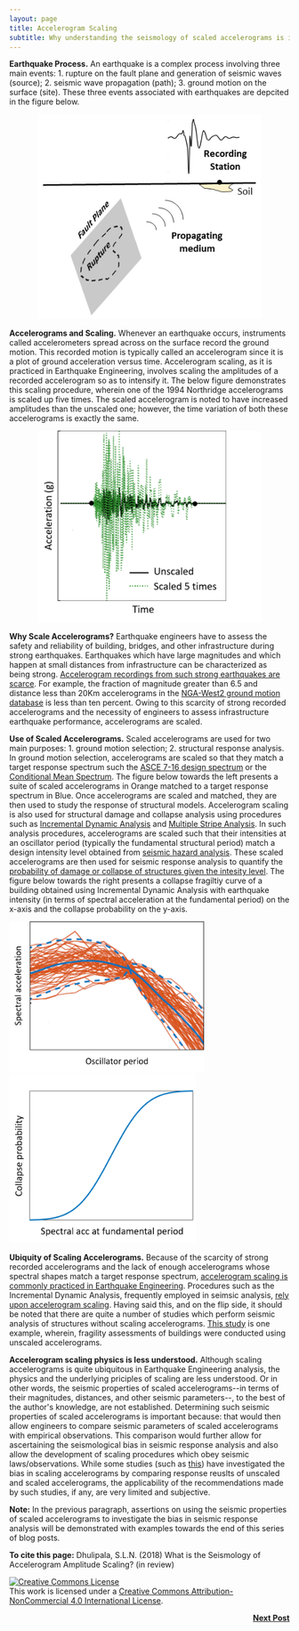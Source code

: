 ```yaml
---
layout: page
title: Accelerogram Scaling
subtitle: Why understanding the seismology of scaled accelerograms is important for Earthquake Engineering?
---
```

  
**Earthquake Process.** An earthquake is a complex process involving three main events: 1. rupture on the fault plane and generation of seismic waves (source); 2. seismic wave propagation (path); 3. ground motion on the surface (site). These three events associated with earthquakes are depcited in the figure below.   

<center><img src="/Blogs/PBEE/Figures/Schem_Easy2.png" width="400"></center>

**Accelerograms and Scaling.** Whenever an earthquake occurs, instruments called accelerometers spread across on the surface record the ground motion. This recorded motion is typically called an accelerogram since it is a plot of ground acceleration versus time. Accelerogram scaling, as it is practiced in Earthquake Engineering, involves scaling the amplitudes of a recorded accelerogram so as to intensify it. The below figure demonstrates this scaling procedure, wherein one of the 1994 Northridge accelerograms is scaled up five times. The scaled accelerogram is noted to have increased amplitudes than the unscaled one; however, the time variation of both these accelerograms is exactly the same.

<center><img src="/Blogs/PBEE/Figures/Scaling_Desc1.PNG" width="400"></center>

**Why Scale Accelerograms?** Earthquake engineers have to assess the safety and reliability of building, bridges, and other infrastructure during strong earthquakes. Earthquakes which have large magnitudes and which happen at small distances from infrastructure can be characterized as being strong. [Accelerogram recordings from such strong earthquakes are scarce](https://onlinelibrary.wiley.com/doi/abs/10.1002/eqe.695). For example, the fraction of magnitude greater than 6.5 and distance less than 20Km accelerograms in the [NGA-West2 ground motion database](https://ngawest2.berkeley.edu/) is less than ten percent. Owing to this scarcity of strong recorded accelerograms and the necessity of engineers to assess infrastructure earthquake performance, accelerograms are scaled.

**Use of Scaled Accelerograms.** Scaled accelerograms are used for two main purposes: 1. ground motion selection; 2. structural response analysis. In ground motion selection, accelerograms are scaled so that they match a target response spectrum such the [ASCE 7-16 design spectrum](https://www.asce.org/asce-7/) or the [Conditional Mean Spectrum](https://ascelibrary.org/doi/full/10.1061/%28ASCE%29ST.1943-541X.0000215). The figure below towards the left presents a suite of scaled accelerograms in Orange matched to a target response spectrum in Blue. Once accelerograms are scaled and matched, they are then used to study the response of structural models. Accelerogram scaling is also used for structural damage and collapse analysis using procedures such as [Incremental Dynamic Analysis](https://onlinelibrary.wiley.com/doi/pdf/10.1002/eqe.141) and [Multiple Stripe Analysis](https://onlinelibrary.wiley.com/doi/epdf/10.1002/eqe.876). In such analysis procedures, accelerograms are scaled such that their intensities at an oscillator period (typically the fundamental structural period) match a design intensity level obtained from [seismic hazard analysis](https://earthquake.usgs.gov/hazards/interactive/). These scaled accelerograms are then used for seismic response analysis to quantify the [probability of damage or collapse of structures given the intesity level](https://www.earthquakespectra.org/doi/full/10.1193/021113EQS025M). The figure below towards the right presents a collapse fragiltiy curve of a building obtained using Incremental Dynamic Analysis with earthquake intensity (in terms of spectral acceleration at the fundamental period) on the x-axis and the collapse probability on the y-axis.

<img src="/Blogs/PBEE/Figures/Target_Spectrum1.PNG" width="350"> <img src="/Blogs/PBEE/Figures/Coll_Frag1.png" width="335">

**Ubiquity of Scaling Accelerograms.** Because of the scarcity of strong recorded accelerograms and the lack of enough accelerograms whose spectral shapes match a target response spectrum, [accelerogram scaling is commonly practiced in Earthquake Engineering](https://www.nehrp.gov/pdf/nistgcr11-917-15.pdf). Procedures such as the Incremental Dynamic Analysis, frequently employed in seimsic analysis, [rely upon accelerogram scaling](https://onlinelibrary.wiley.com/doi/pdf/10.1002/eqe.141). Having said this, and on the flip side, it should be noted that there are quite a number of studies which perform seismic analysis of structures without scaling accelerograms. [This study](https://onlinelibrary.wiley.com/doi/epdf/10.1002/eqe.2922) is one example, wherein, fragility assessments of buildings were conducted using unscaled accelerograms.

**Accelerogram scaling physics is less understood.** Although scaling accelerograms is quite ubiquitous in Earthquake Engineering analysis, the physics and the underlying priciples of scaling are less understood. Or in other words, the seismic properties of scaled accelerograms--in terms of their magnitudes, distances, and other seismic parameters--, to the best of the author's knowledge, are not established. Determining such seismic properties of scaled accelerograms is important because: that would then allow engineers to compare seismic parameters of scaled accelerograms with empirical observations. This comparison would further allow for ascertaining the seismological bias in seismic response analysis and also allow the development of scaling procedures which obey seismic laws/observations. While some studies (such as [this](https://onlinelibrary.wiley.com/doi/abs/10.1002/eqe.695)) have investigated the bias in scaling accelerograms by comparing response reuslts of unscaled and scaled accelerograms, the applicability of the recommendations made by such studies, if any, are very limited and subjective.   

**Note:** In the previous paragraph, assertions on using the seismic properties of scaled accelerograms to investigate the bias in seismic response analysis will be demonstrated with examples towards the end of this series of blog posts.

**To cite this page:** Dhulipala, S.L.N. (2018) What is the Seismology of Accelerogram Amplitude Scaling? (in review)

<a rel="license" href="http://creativecommons.org/licenses/by-nc/4.0/"><img alt="Creative Commons License" style="border-width:0" src="https://i.creativecommons.org/l/by-nc/4.0/88x31.png" /></a><br />This work is licensed under a <a rel="license" href="http://creativecommons.org/licenses/by-nc/4.0/">Creative Commons Attribution-NonCommercial 4.0 International License</a>.

<div style="text-align: right"> <a href="http://www.yahoo.com"><b>Next Post</b></a> </div>


